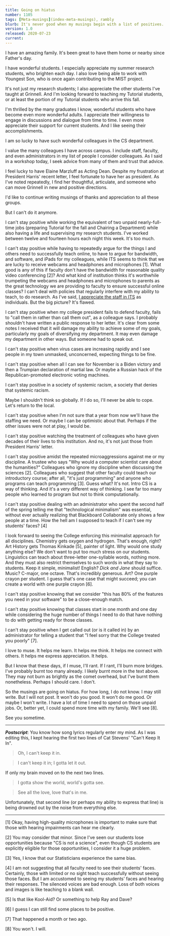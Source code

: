 ```yaml
---
title: Going on hiatus
number: 1105
tags: [Meta-musings](index-meta-musings), rambly
blurb: It's never good when my musings begin with a list of positives.
version: 1.0
released: 2020-07-23
current: 
---
```

I have an amazing family.  It's been great to have them home or
nearby since Father's day.

I have wonderful students.  I especially appreciate my summer research
students, who brighten each day.  I also love being able to work with
Youngest Son, who is once again contributing to the MIST project.

It's not just my research students; I also appreciate the other
students I've taught at Grinnell.  And I'm looking forward to
teaching my Tutorial students, or at least the portion of my Tutorial
students who arrive this fall.

I'm thrilled by the many graduates I know, wonderful students who
have become even more wonderful adults.  I appreciate their willingness
to engage in discussions and dialogue from time to time.  I even
more appreciate their support for current students.  And I like
seeing their accomplishments.

I am so lucky to have such wonderful colleagues in the CS department.

I value the many colleagues I have across campus.  I include staff,
faculty, and even administrators in my list of people I consider
colleagues.  As I said in a workshop today, I seek advice from many
of them and trust that advice.

I feel lucky to have Elaine Marzluff as Acting Dean.  Despite my
frustration at President Harris' recent letter, I feel fortunate
to have her as president.  As I've noted repeatedly, I find her
thoughtful, articulate, and someone who can move Grinnell in new
and positive directions.

I'd like to continue writing musings of thanks and appreciation to
all these groups.

But I can't do it anymore.

I can't stay positive while working the equivalent of two unpaid
nearly-full-time jobs (preparing Tutorial for the fall and Chairing
a Department) while also having a life and supervising my research
students.  I've worked between twelve and fourteen hours each night
this week.  It's too much.

I can't stay positive while having to repeatedly argue for the
things I and others need to successfully teach online, to have to
argue for bandwidth, and software, and iPads for my colleagues,
while ITS seems to think that we are lucky to receive webcams and
headphones and microphones [1].  What good is any of this if faculty
don't have the bandwidth for reasonable quality video conferencing [2]?
And what kind of institution thinks it's worthwhile trumpeting the
webcams and headphones and microphones to parents as the great
technology we are providing to faculty to ensure successful online
classes?  I can't deal with policies that regularly interfere with
my ability to teach, to do research.  As I've said, [I appreciate
the staff in ITS](thankful-its-2020-07-21) as individuals.  But the
big picture?  It's flawed.

I can't stay positive when my college president fails to defend
faculty, fails to "call them in rather than call them out", as a
colleague says.  I probably shouldn't have written a public response
to her letter.  It's clear from some notes I received that it will
damage my ability to achieve some of my goals, particularly my goals
of diversifying my department.  It may even damage my department
in other ways.  But someone had to speak out.

I can't stay positive when virus cases are increasing rapidly and I
see people in my town unmasked, unconcerned, expecting things to be
fine.

I can't stay positive when all I can see for November is a Biden
victory and then a Trumpian declaration of martial law.  Or maybe
a Russian hack of the Republican-promoted electronic voting machines.

I can't stay positive in a society of systemic racism, a society that
denies that systemic racism.

Maybe I shouldn't think so globally.  If I do so, I'll never be able to
cope.  Let's return to the local.

I can't stay positive when I'm not sure that a year from now we'll
have the staffing we need.  Or maybe I can be optimistic about that.
Perhaps if the other issues were not at play, I would be.

I can't stay positive watching the treatment of colleagues who have
given decades of their lives to this institution.  And no, it's not
just those from President Harris' letter.

I can't stay positive amidst the repeated microaggressions against
me or my discipline.  A trustee who says "Why would a computer
scientist care about the humanities?"  Colleagues who ignore my
discipline when discussing the sciences [2].  Colleagues who suggest
that other faculty could teach our introductory course; after all,
"it's just programming" and anyone who programs can teach programming
[3].  Guess what?  It's not.  Intro CS is a way of thinking.  And
it's a very different way of thinking.  I see far too many people
who learned to program but not to think computationally.

I can't stay positive dealing with an administrator who spent the
second half of the spring telling me that "technological minimalism"
was essential, without ever actually realizing that Blackboard
Collaborate only shows a few people at a time.  How the hell am I
supposed to teach if I can't see my students' faces? [4]  

I look forward to seeing the College enforcing this minimalist
approach for all disciplines.  Chemistry gets oxygen and hydrogen.
That's enough, right?  Art History gets Thomas Kinkade [5], painter
of light.  Why would one study anything else?  We don't want to put
too much stress on our students.  Linguistics can teach about
three-letter one-syllable words, nothing more.  And they must also
restrict themselves to such words in what they say to students.
Keep it simple, minimalist!  English?  _Dick and Jane_ should
suffice.  Music?  C-major, one octave.  That's incredibly generous.
Art?  One purple crayon per student.  I guess that's one case that
might succeed; you can create a world with one purple crayon [6].

I can't stay positive knowing that we consider "this has 80% of the
features you need in your software" to be a close-enough match.

I can't stay positive knowing that classes start in one month and
one day while considering the huge number of things I need to do
that have nothing to do with getting ready for those classes.

I can't stay positive when I get called out (or is it called in) by
an administrator for telling a student that "I feel sorry that the
College treated you poorly" [7].

I love to muse.  It helps me learn.  It helps me think.  It helps
me connect with others.  It helps me express appreciation.  It helps.

But I know that these days, if I muse, I'll rant.  If I rant, I'll
burn more bridges.  I've probably burnt too many already.  I likely
burnt more in the text above.  They may not burn as brightly as the
comet overhead, but I've burnt them nonetheless.  Perhaps I should
care.  I don't.

So the musings are going on hiatus.  For how long, I do not know.
I may still write.  But I will not post.  It won't do you good.  It
won't do me good.  Or maybe I won't write.  I have a lot of time I
need to spend on those unpaid jobs. Or, better yet, I could spend
more time with my family.  We'll see [8].

See you sometime.

---

**_Postscript_**: You know how song lyrics regularly enter my mind.
As I was editing this, I kept hearing the first two lines of Cat
Stevens' "Can't Keep It In".

> Oh, I can't keep it in.

> I can't keep it in; I gotta let it out.

If only my brain moved on to the next two lines.

> I gotta show the world, world's gotta see.

> See all the love, love that's in me.

Unfortunately, that second line (or perhaps my ability to express
that line) is being drowned out by the noise from everything else.

---

[1] Okay, having high-quality microphones is important to make sure that
those with hearing impairments can hear me clearly.

[2] You may consider that minor.  Since I've seen our students lose
opportunities because "CS is not a science", even though CS students
are explicitly eligible for those opportunities, I consider it a huge
problem.

[3] Yes, I know that our Statisticians experience the same bias.

[4] I am not suggesting that all faculty need to see their students'
faces.  Certainly, those with limited or no sight teach successfully
without seeing those faces.  But I am accustomed to seeing my students'
faces and hearing their responses.  The silenced voices are bad enough.
Loss of both voices and images is like teaching to a blank wall.

[5] Is that like Kool-Aid?  Or something to help Ray and Dave?

[6] I guess I can still find some places to be positive.

[7] That happened a month or two ago. 

[8] You won't.  I will.
